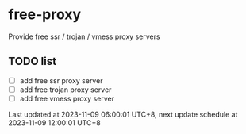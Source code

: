 
# free-proxy
Provide free ssr / trojan / vmess proxy servers


## TODO list
- [ ] add free ssr proxy server
- [ ] add free trojan proxy server
- [ ] add free vmess proxy server

Last updated at 2023-11-09 06:00:01 UTC+8, next update schedule at 2023-11-09 12:00:01 UTC+8

